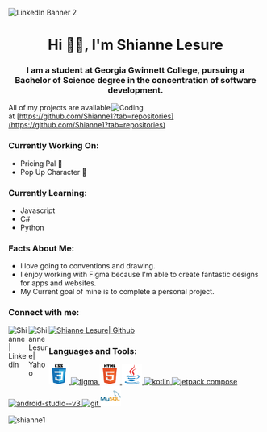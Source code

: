 ![LinkedIn Banner 2](https://github.com/Shianne1/Shianne1/assets/114550521/e8827a79-0aa1-4f36-aaab-d9b2a9465c17)



<h1 align="center">Hi 👋🏽, I'm Shianne Lesure</h1>
<h3 align="center">I am a student at Georgia Gwinnett College, pursuing a Bachelor of Science degree in the concentration of software development.</h3>
<img align="right" alt="Coding" width="300" src="https://static.vecteezy.com/system/resources/previews/002/274/665/non_2x/black-woman-working-on-laptop-freelance-remote-working-online-studying-work-from-home-concept-illustration-vector.jpg">

All of my projects are available at [https://github.com/Shianne1?tab=repositories](https://github.com/Shianne1?tab=repositories)
<h3 align="left"> Currently Working On:</h3>
<ul>
  <li>Pricing Pal 📱</li>
  <li>Pop Up Character 📱</li>
</ul>

<h3 align="left"> Currently Learning:</h3>
<ul>
  <li>Javascript</li>
  <li>C#</li>
  <li>Python</li>
</ul>

<h3>Facts About Me:</h3>
<ul>
  <li>I love going to conventions and drawing. </li>
  <li>I enjoy working with Figma because I'm able to create fantastic designs for apps and websites.</li>
  <li> My Current goal of mine is to complete a personal project.</li> 
</ul>


<h3 align="left">Connect with me:</h3>
<p align="left">
<a href="https://github.com/Shianne1"><img " alt="Shianne Lesure| Github" width="40px" src="https://www.vectorlogo.zone/logos/github/github-tile.svg" /></a>
 
   <img align="left" alt=" Shianne | Linkedin" width="40px" src="https://www.vectorlogo.zone/logos/linkedin/linkedin-icon.svg" />
  <a href="mailto:shianne1thla@yahoo.com"><img align="left" alt="Shianne Lesure| Yahoo" width="40px" src="https://www.vectorlogo.zone/logos/yahoo/yahoo-tile.svg" /></a> 
</p>

<h3 align="left">Languages and Tools:</h3>
<p align="left"> 
  <a href="https://www.w3schools.com/css/" target="_blank" rel="noreferrer"> <img src="https://raw.githubusercontent.com/devicons/devicon/master/icons/css3/css3-original-wordmark.svg" alt="css3" width="40" height="40"/> </a> 
  <a href="https://www.figma.com/" target="_blank" rel="noreferrer"> <img src="https://www.vectorlogo.zone/logos/figma/figma-icon.svg" alt="figma" width="40" height="40"/> </a> 
  <a href="https://www.w3.org/html/" target="_blank" rel="noreferrer"> <img src="https://raw.githubusercontent.com/devicons/devicon/master/icons/html5/html5-original-wordmark.svg" alt="html5" width="40" height="40"/> </a> 
  <a href="https://www.java.com" target="_blank" rel="noreferrer"> <img src="https://raw.githubusercontent.com/devicons/devicon/master/icons/java/java-original.svg" alt="java" width="40" height="40"/> </a> 
  <a href="https://kotlinlang.org" target="_blank" rel="noreferrer"> <img src="https://www.vectorlogo.zone/logos/kotlinlang/kotlinlang-icon.svg" alt="kotlin" width="40" height="40"/> </a> 
  <a href="https://developer.android.com/jetpack/compose" target="_blank" rel="noreferrer"> <img src="https://upload.vectorlogo.zone/logos/jetpack/images/be5cdec8-1b56-4052-823c-9a0518e666e2.svg" alt="jetpack compose" width="40" height="40"/> </a> 
  <a href="https://developer.android.com/studio/install" target="_blank" rel="noreferrer"> <img width="40" height="40" src="https://img.icons8.com/color/48/android-studio--v3.png" alt="android-studio--v3"/>
  <a href="https://git-scm.com/" target="_blank" rel="noreferrer"> <img src="https://www.vectorlogo.zone/logos/git-scm/git-scm-icon.svg" alt="git" width="40" height="40"/> </a>
  <a href="https://www.mysql.com/" target="_blank" rel="noreferrer"> <img src="https://raw.githubusercontent.com/devicons/devicon/master/icons/mysql/mysql-original-wordmark.svg" alt="mysql" width="40" height="40"/> </a

</p>

<p><img align="center" src="https://github-readme-stats.vercel.app/api/top-langs?username=shianne1&show_icons=true&locale=en&layout=compact&theme=tokyonight" alt="shianne1" /></p>


